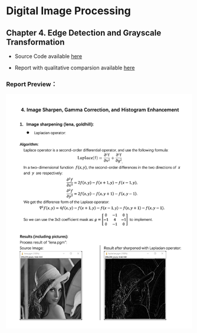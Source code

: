 Digital Image Processing
========================

Chapter 4. Edge Detection and Grayscale Transformation
------------------------------------------------------

* Source Code available [here](https://github.com/Wilson-ZheLin/Introduction-to-Digital-Image-Processing/blob/main/4.%20Edge%20Detection%20and%20Grayscale%20Transformation/src/main.cpp)

* Report with qualitative comparsion available [here](https://github.com/Wilson-ZheLin/Introduction-to-Digital-Image-Processing/blob/main/4.%20Edge%20Detection%20and%20Grayscale%20Transformation/4.%20Image%20Sharpen%2C%20Gamma%20Correction%2C%20and%20Histogram%20Enhancement.pdf)

### Report Preview：

![image](../static/ch4.png)
